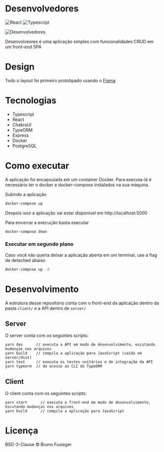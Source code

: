 # Desenvolvedores
![React](https://img.shields.io/badge/React-20232A?style=for-the-badge&logo=react&logoColor=61DAFB)
![Typescript](https://img.shields.io/badge/TypeScript-007ACC?style=for-the-badge&logo=typescript&logoColor=white)



![Desenvolvedores](https://user-images.githubusercontent.com/38868063/125140593-408e4700-e0e9-11eb-9e78-f555eb33c792.png)

Desenvolveores é uma aplicação simples com funcionalidades CRUD em um front-end SPA

# Design
Todo o layout foi primeiro prototipado usando o [Figma](https://www.figma.com/file/ULZv1VrjtoWdYfU6CMoE8k/Desenvolvedores?node-id=0%3A1)

# Tecnologias
 - Typescript
 - React
 - ChakraUI
 - TypeORM
 - Express
 - Docker
 - PostgreSQL

# Como executar
A aplicação foi encapsulada em um container Docker. Para executa-lá é necessário ter o docker e docker-compose instalados na sua máquina.

Subindo a aplicação
```bash
docker-compose up
```

Despois isso a aplicação vai estar disponível em http://localhost:5000

Para encerrar a execução basta executar

```bash
docker-compose down
```

### Executar em segundo plano
Caso você não queria deixar a aplicação aberta em um terminal, use a flag de detached abaixo

```bash
docker-compose up -d
```

# Desenvolvimento
A estrutura desse repositório conta com o front-end da aplicação dentro da pasta `client/` e a API dentro de `server/`

## Server
O server conta com os seguintes scripts:
```
yarn dev      // executa a API em modo de desenvolvimento, escutando mudanças nos arquivos
yarn build    // compila a aplicação para JavaScript (saída em server/dist)
yarn test     // executa os testes unitários e de integração da API
yarn typeorm  // da acesso ao CLI do TypeORM
```

## Client
O client conta com os seguintes scripts:
```
yarn start      // executa o front-end em modo de desenvolvimento, escutando mudanças nos arquivos
yarn build      // compila a aplicação para JavaScript
```

# Licença

BSD-3-Clause © Bruno Fusieger 
